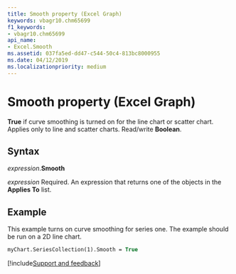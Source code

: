 ```yaml
---
title: Smooth property (Excel Graph)
keywords: vbagr10.chm65699
f1_keywords:
- vbagr10.chm65699
api_name:
- Excel.Smooth
ms.assetid: 037fa5ed-dd47-c544-50c4-813bc8000955
ms.date: 04/12/2019
ms.localizationpriority: medium
---
```



# Smooth property (Excel Graph)

**True** if curve smoothing is turned on for the line chart or scatter chart. Applies only to line and scatter charts. Read/write **Boolean**.

## Syntax

_expression_.**Smooth**

_expression_ Required. An expression that returns one of the objects in the **Applies To** list.


## Example

This example turns on curve smoothing for series one. The example should be run on a 2D line chart.

```vb
myChart.SeriesCollection(1).Smooth = True
```

[!include[Support and feedback](~/includes/feedback-boilerplate.md)]